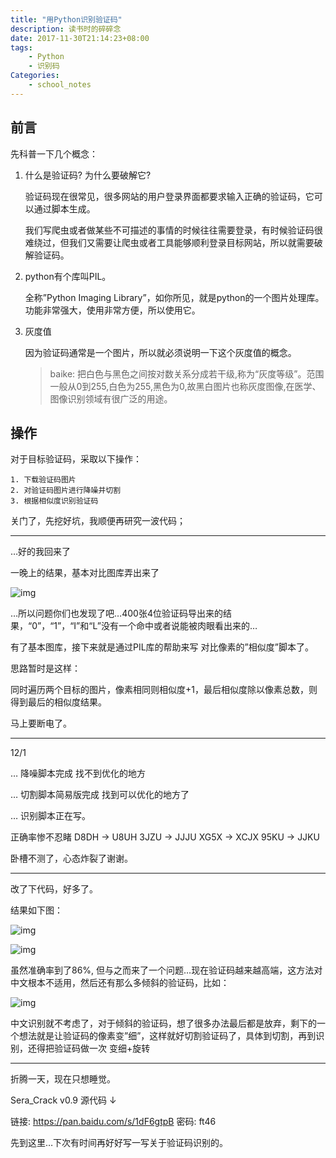 ```yaml
---
title: "用Python识别验证码"
description: 读书时的碎碎念
date: 2017-11-30T21:14:23+08:00
tags:
    - Python
    - 识别码
Categories:
    - school_notes
---
```




## 前言

先科普一下几个概念：

1. 什么是验证码? 为什么要破解它?

   验证码现在很常见，很多网站的用户登录界面都要求输入正确的验证码，它可以通过脚本生成。

   我们写爬虫或者做某些不可描述的事情的时候往往需要登录，有时候验证码很难绕过，但我们又需要让爬虫或者工具能够顺利登录目标网站，所以就需要破解验证码。

2. python有个库叫PIL。

   全称”Python Imaging Library”，如你所见，就是python的一个图片处理库。功能非常强大，使用非常方便，所以使用它。

3. 灰度值

   因为验证码通常是一个图片，所以就必须说明一下这个灰度值的概念。

   > baike: 把白色与黑色之间按对数关系分成若干级,称为“灰度等级”。范围一般从0到255,白色为255,黑色为0,故黑白图片也称灰度图像,在医学、图像识别领域有很广泛的用途。

## 操作

对于目标验证码，采取以下操作：

```
1. 下载验证码图片
2. 对验证码图片进行降噪并切割
3. 根据相似度识别验证码
```

关门了，先挖好坑，我顺便再研究一波代码；

------

…好的我回来了

一晚上的结果，基本对比图库弄出来了

![img](http://p6jpvwsnk.bkt.clouddn.com/18-5-21/52304884.jpg)

…所以问题你们也发现了吧…400张4位验证码导出来的结果，“0”，“1”，“I”和“L”没有一个命中或者说能被肉眼看出来的…

有了基本图库，接下来就是通过PIL库的帮助来写 对比像素的”相似度”脚本了。

思路暂时是这样：

同时遍历两个目标的图片，像素相同则相似度+1，最后相似度除以像素总数，则得到最后的相似度结果。

马上要断电了。

------

12/1

…
降噪脚本完成 找不到优化的地方

…
切割脚本简易版完成 找到可以优化的地方了

…
识别脚本正在写。

正确率惨不忍睹
D8DH -> U8UH
3JZU -> JJJU
XG5X -> XCJX
95KU -> JJKU

卧槽不测了，心态炸裂了谢谢。

------

改了下代码，好多了。

结果如下图：

![img](http://p6jpvwsnk.bkt.clouddn.com/18-5-21/5608777.jpg)

![img](http://p6jpvwsnk.bkt.clouddn.com/18-5-21/79772032.jpg)

虽然准确率到了86%, 但与之而来了一个问题…现在验证码越来越高端，这方法对中文根本不适用，然后还有那么多倾斜的验证码，比如：

![img](http://p6jpvwsnk.bkt.clouddn.com/18-5-21/71234879.jpg)

中文识别就不考虑了，对于倾斜的验证码，想了很多办法最后都是放弃，剩下的一个想法就是让验证码的像素变”细”，这样就好切割验证码了，具体到切割，再到识别，还得把验证码做一次 变细+旋转

------

折腾一天，现在只想睡觉。

Sera_Crack v0.9 源代码 ↓

链接: https://pan.baidu.com/s/1dF6gtpB 密码: ft46

先到这里…下次有时间再好好写一写关于验证码识别的。